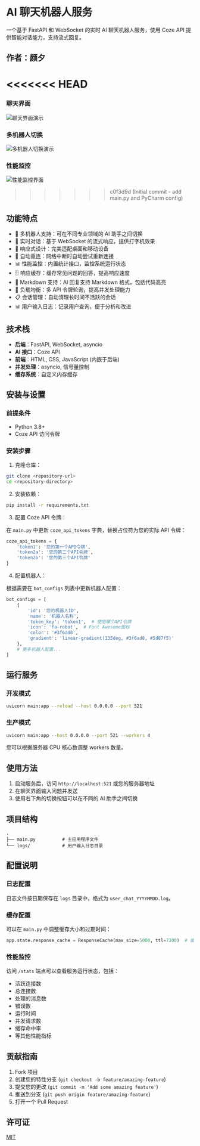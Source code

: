 # AI 聊天机器人服务

一个基于 FastAPI 和 WebSocket 的实时 AI 聊天机器人服务，使用 Coze API 提供智能对话能力，支持流式回复。
## 作者：颜夕
<<<<<<< HEAD
=======

### 聊天界面
![聊天界面演示](images/演示%201.png)

### 多机器人切换
![多机器人切换演示](images/演示%202.png)

### 性能监控
![性能监控界面](images/演示%203.png)

>>>>>>> c0f3d9d (Initial commit - add main.py and PyCharm config)
## 功能特点

- 🤖 多机器人支持：可在不同专业领域的 AI 助手之间切换
- 💬 实时对话：基于 WebSocket 的流式响应，提供打字机效果
- 📱 响应式设计：完美适配桌面和移动设备
- 🔄 自动重连：网络中断时自动尝试重新连接
- 📊 性能监控：内置统计接口，监控系统运行状态
- 🗄️ 响应缓存：缓存常见问题的回答，提高响应速度
- 📝 Markdown 支持：AI 回复支持 Markdown 格式，包括代码高亮
- 🔄 负载均衡：多 API 令牌轮询，提高并发处理能力
- 📋 会话管理：自动清理长时间不活跃的会话
- 📊 用户输入日志：记录用户查询，便于分析和改进

## 技术栈

- **后端**：FastAPI, WebSocket, asyncio
- **AI 接口**：Coze API
- **前端**：HTML, CSS, JavaScript (内嵌于后端)
- **并发处理**：asyncio, 信号量控制
- **缓存系统**：自定义内存缓存

## 安装与设置

### 前提条件

- Python 3.8+
- Coze API 访问令牌

### 安装步骤

1. 克隆仓库：

```bash
git clone <repository-url>
cd <repository-directory>
```

2. 安装依赖：

```bash
pip install -r requirements.txt
```

3. 配置 Coze API 令牌：

在 `main.py` 中更新 `coze_api_tokens` 字典，替换占位符为您的实际 API 令牌：

```python
coze_api_tokens = {
    'token1': '您的第一个API令牌',
    'token2a': '您的第二个API令牌',
    'token2b': '您的第三个API令牌'
}
```

4. 配置机器人：

根据需要在 `bot_configs` 列表中更新机器人配置：

```python
bot_configs = [
    {
        'id': '您的机器人ID',
        'name': '机器人名称',
        'token_key': 'token1',  # 使用哪个API令牌
        'icon': 'fa-robot',  # Font Awesome图标
        'color': '#3f6ad8',
        'gradient': 'linear-gradient(135deg, #3f6ad8, #5d87f5)'
    },
    # 更多机器人配置...
]
```

## 运行服务

### 开发模式

```bash
uvicorn main:app --reload --host 0.0.0.0 --port 521
```

### 生产模式

```bash
uvicorn main:app --host 0.0.0.0 --port 521 --workers 4
```

您可以根据服务器 CPU 核心数调整 workers 数量。

## 使用方法

1. 启动服务后，访问 `http://localhost:521` 或您的服务器地址
2. 在聊天界面输入问题并发送
3. 使用右下角的切换按钮可以在不同的 AI 助手之间切换

## 项目结构

```
.
├── main.py          # 主应用程序文件
└── logs/            # 用户输入日志目录
```

## 配置说明

### 日志配置

日志文件按日期保存在 `logs` 目录中，格式为 `user_chat_YYYYMMDD.log`。

### 缓存配置

可以在 `main.py` 中调整缓存大小和过期时间：

```python
app.state.response_cache = ResponseCache(max_size=5000, ttl=7200)  # 缓存2小时
```

### 性能监控

访问 `/stats` 端点可以查看服务运行状态，包括：
- 活跃连接数
- 总连接数
- 处理的消息数
- 错误数
- 运行时间
- 并发请求数
- 缓存命中率
- 等其他性能指标

## 贡献指南

1. Fork 项目
2. 创建您的特性分支 (`git checkout -b feature/amazing-feature`)
3. 提交您的更改 (`git commit -m 'Add some amazing feature'`)
4. 推送到分支 (`git push origin feature/amazing-feature`)
5. 打开一个 Pull Request

## 许可证

[MIT](LICENSE)
